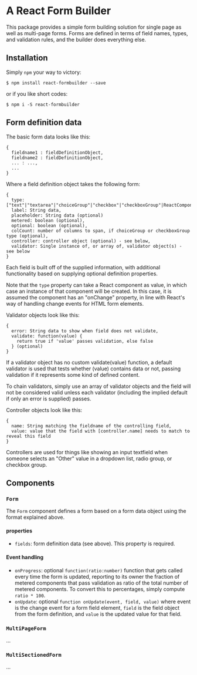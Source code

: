 # A React Form Builder

This package provides a simple form building solution for single page as well as multi-page forms. Forms are defined in terms of field names, types, and validation rules, and the builder does everything else.

## Installation

Simply `npm` your way to victory:

```
$ npm install react-formbuilder --save
```

or if you like short codes:

```
$ npm i -S react-formbuilder
```

## Form definition data

The basic form data looks like this:

```
{
  fieldname1 : fieldDefinitionObject,
  fieldname2 : fieldDefinitionObject,
  ... : ...,
  ...
}
```

Where a field definition object takes the following form:

```
{
  type: ["text"|"textarea"|"choiceGroup"|"checkbox"|"checkboxGroup"|ReactComponentClass],
  label: String data,
  placeholder: String data (optional)
  metered: boolean (optional),
  optional: boolean (optional),
  colCount: number of columns to span, if choiceGroup or checkboxGroup type (optional),
  controller: controller object (optional) - see below,
  validator: Single instance of, or array of, validator object(s) - see below
}
```

Each field is built off of the supplied information, with additional functionality based on supplying optional definition properties.

Note that the `type` property can take a React component as value, in which case an instance of that component will be created. In this case, it is assumed the component has an "onChange" property, in line with React's way of handling change events for HTML form elements.

Validator objects look like this:

```
{
  error: String data to show when field does not validate,
  validate: function(value) {
    return true if 'value' passes validation, else false
  } (optional)
}
```

If a validator object has no custom validate(value) function, a default validator is used that tests whether (value) contains data or not, passing validation if it represents some kind of defined content.

To chain validators, simply use an array of validator objects and the field will not be considered valid unless each validator (including the implied default if only an error is supplied) passes.

Controller objects look like this:

```
{
  name: String matching the fieldname of the controlling field,
  value: value that the field with [controller.name] needs to match to reveal this field
}
```

Controllers are used for things like showing an input textfield when someone selects an "Other" value in a dropdown list, radio group, or checkbox group.

## Components

### `Form`

The `Form` component defines a form based on a form data object using the format explained above.

#### properties

- `fields`: form definition data (see above). This property is required.

#### Event handling
 
- `onProgress`: optional `function(ratio:number)` function that gets called every time the form is updated, reporting to its owner the fraction of metered components that pass validation as ratio of the total number of metered components. To convert this to percentages, simply compute `ratio * 100`.
- `onUpdate`: optional `function onUpdate(event, field, value)` where event is the change event for a form field element, `field` is the field object from the form definition, and `value` is the updated value for that field.


### `MultiPageForm`

...

### `MultiSectionedForm`

...
